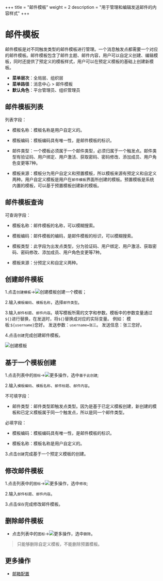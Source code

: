 +++
title = "邮件模板"
weight = 2
description = "用于管理和编辑发送邮件的内容样式"
+++

# 邮件模板

邮件模板是对不同触发类型的邮件模板进行管理。一个消息触发点都需要一个对应的邮件模板。邮件模板包含了邮件主题、邮件内容，用户可以自定义创建、编辑模板，同时还提供了预定义的模板样式，用户可以在预定义模板的基础上创建新模板。

- **菜单层次**：全局层、组织层
- **菜单路径**：消息中心 > 邮件模板
- **默认角色**：平台管理员、组织管理员

## 邮件模板列表

列表字段：

- 模板名称：模板名称是用户自定义的。

- 模板编码：模板编码具有唯一性，是邮件模板的标识。

- 邮件类型：一个模板必须属于一个邮件类型，必须归属于一个触发点。邮件类型有验证码、用户绑定、用户激活、获取密码、密码修改、添加成员、用户角色变更等7种。

- 模板来源：模板分为用户自定义和预置模板，所以模板来源有预定义和自定义两种。用户自定义模板是用户在`邮件模板`界面所创建的模板。预置模板是系统内置的模板，可以基于预置模板创建新的模板。

## 邮件模板查询

可查询字段：

- 模板名称：邮件模板的名称，可以模糊搜索。

- 模板编码：邮件模板的编码，是邮件模板的标识，可以模糊搜索。

- 模板类型：此字段为出发点类型，分为验证码、用户绑定、用户激活、获取密码、密码修改、添加成员、用户角色变更等7种。

- 模板来源：分预定义和自定义两种。

## 创建邮件模板

1.点击`创建模板`→![创建模板](/docs/user-guide/system-configuration/message/image/create.png)创建一个模板；

2.输入`模板编码`、`模板名称`，选择`邮件类型`。

3.输入`邮件标题`、`邮件内容`。填写模板所需的文字和参数。模板中的参数变量通过`${}`进行替换，在发送时，将`${}`替换成对应的实际变量。
    例如：
    模板:`${username}`您好。
    发送参数：`username=张三`。
    发送信息：张三您好。

4.点击`创建`完成创建邮件模板。

![创建模板](/docs/user-guide/system-configuration/message/image/create-etemp.png)

## 基于一个模板创建

1.点击列表中的`图标`→![更多操作](/docs/user-guide/system-configuration/message/image/detail_button.png)，选中`基于此创建`;

2.输入`模板编码`、`模板名称`、`邮件标题`、`邮件内容`。

不可填字段：

- 邮件类型：邮件类型即触发点类型。因为是基于已定义模板创建，新创建的模板和已定义模板属于同一个触发点，所以是同一个邮件类型。

必填字段：

- 模板编码：模板编码具有唯一性，是邮件模板的标识。

- 模板名称：模板名称是用户自定义的。

3.点击`创建`完成基于一个预定义模板的创建。

## 修改邮件模板

1.点击列表中的`图标`→![更多操作](/docs/user-guide/system-configuration/message/image/detail_button.png)，选中`修改`;

2.输入`邮件标题`、`邮件内容`。

3.点击`保存`完成修改邮件模板。

## 删除邮件模板

- 点击列表中的`图标`→![更多操作](/docs/user-guide/system-configuration/message/image/detail_button.png)，选中`删除`。
<blockquote class="note">
          只能够删除自定义模板，不能删除预置模板。
      </blockquote>

## 更多操作
- [邮箱配置](../email-config)